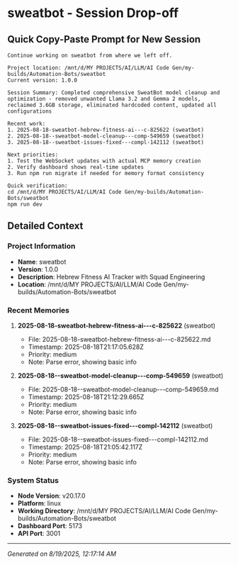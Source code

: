 # sweatbot - Session Drop-off

## Quick Copy-Paste Prompt for New Session

```
Continue working on sweatbot from where we left off.

Project location: /mnt/d/MY PROJECTS/AI/LLM/AI Code Gen/my-builds/Automation-Bots/sweatbot
Current version: 1.0.0

Session Summary: Completed comprehensive SweatBot model cleanup and optimization - removed unwanted Llama 3.2 and Gemma 2 models, reclaimed 3.6GB storage, eliminated hardcoded content, updated all configurations

Recent work:
1. 2025-08-18-sweatbot-hebrew-fitness-ai---c-825622 (sweatbot)
2. 2025-08-18--sweatbot-model-cleanup---comp-549659 (sweatbot)
3. 2025-08-18--sweatbot-issues-fixed---compl-142112 (sweatbot)

Next priorities:
1. Test the WebSocket updates with actual MCP memory creation
2. Verify dashboard shows real-time updates
3. Run npm run migrate if needed for memory format consistency

Quick verification:
cd /mnt/d/MY PROJECTS/AI/LLM/AI Code Gen/my-builds/Automation-Bots/sweatbot
npm run dev
```

## Detailed Context

### Project Information

- **Name**: sweatbot
- **Version**: 1.0.0
- **Description**: Hebrew Fitness AI Tracker with Squad Engineering
- **Location**: /mnt/d/MY PROJECTS/AI/LLM/AI Code Gen/my-builds/Automation-Bots/sweatbot

### Recent Memories

1. **2025-08-18-sweatbot-hebrew-fitness-ai---c-825622** (sweatbot)
   - File: 2025-08-18-sweatbot-hebrew-fitness-ai---c-825622.md
   - Timestamp: 2025-08-18T21:17:05.628Z
   - Priority: medium
   - Note: Parse error, showing basic info

2. **2025-08-18--sweatbot-model-cleanup---comp-549659** (sweatbot)
   - File: 2025-08-18--sweatbot-model-cleanup---comp-549659.md
   - Timestamp: 2025-08-18T21:12:29.665Z
   - Priority: medium
   - Note: Parse error, showing basic info

3. **2025-08-18--sweatbot-issues-fixed---compl-142112** (sweatbot)
   - File: 2025-08-18--sweatbot-issues-fixed---compl-142112.md
   - Timestamp: 2025-08-18T21:05:42.117Z
   - Priority: medium
   - Note: Parse error, showing basic info

### System Status

- **Node Version**: v20.17.0
- **Platform**: linux
- **Working Directory**: /mnt/d/MY PROJECTS/AI/LLM/AI Code Gen/my-builds/Automation-Bots/sweatbot
- **Dashboard Port**: 5173
- **API Port**: 3001

---

*Generated on 8/19/2025, 12:17:14 AM*
